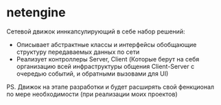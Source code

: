 # netengine

Сетевой движок иннкапсулирующий в себе набор решений:

- Описывает абстрактные классы и интерфейсы обобщающие структуру передаваемых данных по сети
- Реализует контроллеры Server, Client (Которые берут на себя организацию 
  всей инфраструктуры общения Client-Server с очередью событий, и обратными вызовами для UI)

PS. Движок на этапе разработки и будет расширять свой фенкционал по мере необходимости (при реализации моих проектов)
